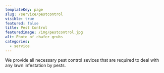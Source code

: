 ```yaml
---
templateKey: page
slug: /service/pestcontrol
visible: true
featured: false
title: Pest Control
featuredimage: /img/pestcontrol.jpg
alt: Photo of chafer grubs
categories:
  - service
---
```


We provide all necessary pest control sevices that are required to deal with any lawn infestation by pests. 
